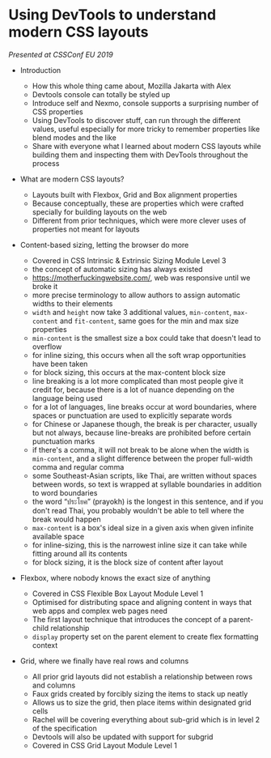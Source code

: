 # Using DevTools to understand modern CSS layouts

*Presented at CSSConf EU 2019*

- Introduction
    - How this whole thing came about, Mozilla Jakarta with Alex
    - Devtools console can totally be styled up
    - Introduce self and Nexmo, console supports a surprising number of CSS properties
    - Using DevTools to discover stuff, can run through the different values, useful especially for more tricky to remember properties like blend modes and the like
    - Share with everyone what I learned about modern CSS layouts while building them and inspecting them with DevTools throughout the process

- What are modern CSS layouts?
    - Layouts built with Flexbox, Grid and Box alignment properties
    - Because conceptually, these are properties which were crafted specially for building layouts on the web
    - Different from prior techniques, which were more clever uses of properties not meant for layouts
    
- Content-based sizing, letting the browser do more
    - Covered in CSS Intrinsic & Extrinsic Sizing Module Level 3    
    - the concept of automatic sizing has always existed
    - https://motherfuckingwebsite.com/, web was responsive until we broke it
    - more precise terminology to allow authors to assign automatic widths to their elements
    - `width` and `height` now take 3 additional values, `min-content`, `max-content` and `fit-content`, same goes for the min and max size properties
    - `min-content` is the smallest size a box could take that doesn't lead to overflow
    - for inline sizing, this occurs when all the soft wrap opportunities have been taken
    - for block sizing, this occurs at the max-content block size
    - line breaking is a lot more complicated than most people give it credit for, because there is a lot of nuance depending on the language being used
    - for a lot of languages, line breaks occur at word boundaries, where spaces or punctuation are used to explicitly separate words
    - for Chinese or Japanese though, the break is per character, usually but not always, because line-breaks are prohibited before certain punctuation marks
    - if there's a comma, it will not break to be alone when the width is `min-content`, and a slight difference between the proper full-width comma and regular comma
    - some Southeast-Asian scripts, like Thai, are written without spaces between words, so text is wrapped at syllable boundaries in addition to word boundaries
    - the word “ประโยค” (prayokh) is the longest in this sentence, and if you don't read Thai, you probably wouldn't be able to tell where the break would happen
    - `max-content` is a box's ideal size in a given axis when given infinite available space
    - for inline-sizing, this is the narrowest inline size it can take while fitting around all its contents
    - for block sizing, it is the block size of content after layout

- Flexbox, where nobody knows the exact size of anything
    - Covered in CSS Flexible Box Layout Module Level 1
    - Optimised for distributing space and aligning content in ways that web apps and complex web pages need
    - The first layout technique that introduces the concept of a parent-child relationship
    - `display` property set on the parent element to create flex formatting context
    
- Grid, where we finally have real rows and columns
    - All prior grid layouts did not establish a relationship between rows and columns
    - Faux grids created by forcibly sizing the items to stack up neatly
    - Allows us to size the grid, then place items within designated grid cells
    - Rachel will be covering everything about sub-grid which is in level 2 of the specification
    - Devtools will also be updated with support for subgrid
    - Covered in CSS Grid Layout Module Level 1


